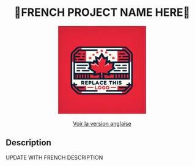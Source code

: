 <div align="center">
    <h1>🎪FRENCH PROJECT NAME HERE🎪</h1>
    <img src="logo.png" width="230">
    <br/>

[Voir la version anglaise](./README.md)

</div>


## Description

UPDATE WITH FRENCH DESCRIPTION